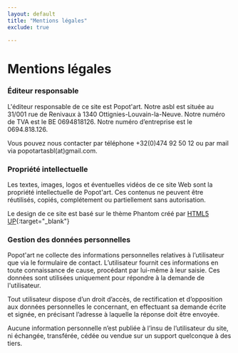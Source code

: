 ```yaml
---
layout: default
title: "Mentions légales"
exclude: true

---
```


# Mentions légales #

### Éditeur responsable ###

L'éditeur responsable de ce site est Popot'art. Notre asbl est située au 31/001 rue de Renivaux à 1340 Ottignies-Louvain-la-Neuve. Notre numéro de TVA est le BE 0694818126. Notre numéro d’entreprise est le 0694.818.126.

Vous pouvez nous contacter par téléphone +32(0)474 92 50 12 ou par mail via popotartasbl(at)gmail.com.

### Propriété intellectuelle ###
Les textes, images, logos et éventuelles vidéos de ce site Web sont la propriété intellectuelle de Popot'art. Ces contenus ne peuvent être réutilisés, copiés, complétement ou partiellement sans autorisation. 

Le design de ce site est basé sur le thème Phantom créé par [HTML5 UP](http://html5up.net){:target="_blank"}

### Gestion des données personnelles ###
Popot'art ne collecte des informations personnelles relatives à l’utilisateur que via le formulaire de contact. L’utilisateur fournit ces informations en toute connaissance de cause, procédant par lui-même à leur saisie. Ces données sont utilisées uniquement pour répondre à la demande de l'utilisateur.

Tout utilisateur dispose d’un droit d’accès, de rectification et d’opposition aux données personnelles le concernant, en effectuant sa demande écrite et signée, en précisant l’adresse à laquelle la réponse doit être envoyée.

Aucune information personnelle n’est publiée à l’insu de l’utilisateur du site, ni échangée, transférée, cédée ou vendue sur un support quelconque à des tiers.


